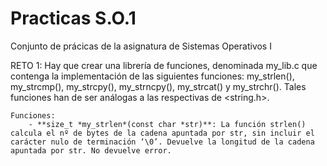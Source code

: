 # Practicas S.O.1
 Conjunto de prácicas de la asignatura de Sistemas Operativos I


RETO 1:
    Hay que crear una librería de funciones, denominada  my_lib.c que contenga la implementación de  las siguientes funciones: my_strlen(), my_strcmp(), my_strcpy(), my_strncpy(),  my_strcat() y my_strchr(). Tales funciones han de ser análogas a las respectivas de <string.h>.

    Funciones:
        - **size_t *my_strlen*(const char *str)**: La función strlen() calcula el nº de bytes de la cadena apuntada por str, sin incluir el carácter nulo de terminación ‘\0’. Devuelve la longitud de la cadena apuntada por str. No devuelve error.